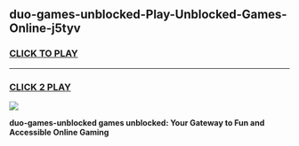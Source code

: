
## duo-games-unblocked-Play-Unblocked-Games-Online-j5tyv
<h3>
<a href="https://premium76.site?title=duo-games-unblocked&ref=25A">CLICK TO PLAY</a></h3>
<hr>

<h3>
<a href="https://premium76.site?title=duo-games-unblocked&ref=25A">CLICK 2 PLAY</a>
  
</h3>

<a href="https://premium76.site?title=duo-games-unblocked&ref=25A"><img src="https://clearcache.store/games.png"></a>


**duo-games-unblocked games unblocked: Your Gateway to Fun and Accessible Online Gaming**
